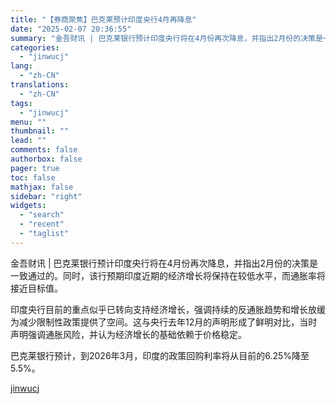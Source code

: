 ```yaml
---
title: "【券商聚焦】巴克莱预计印度央行4月再降息"
date: "2025-02-07 20:36:55"
summary: "金吾财讯 | 巴克莱银行预计印度央行将在4月份再次降息，并指出2月份的决策是一致通过的。同时，该行预..."
categories:
  - "jinwucj"
lang:
  - "zh-CN"
translations:
  - "zh-CN"
tags:
  - "jinwucj"
menu: ""
thumbnail: ""
lead: ""
comments: false
authorbox: false
pager: true
toc: false
mathjax: false
sidebar: "right"
widgets:
  - "search"
  - "recent"
  - "taglist"
---
```


金吾财讯 | 巴克莱银行预计印度央行将在4月份再次降息，并指出2月份的决策是一致通过的。同时，该行预期印度近期的经济增长将保持在较低水平，而通胀率将接近目标值。

印度央行目前的重点似乎已转向支持经济增长，强调持续的反通胀趋势和增长放缓为减少限制性政策提供了空间。这与央行去年12月的声明形成了鲜明对比，当时声明强调通胀风险，并认为经济增长的基础依赖于价格稳定。

巴克莱银行预计，到2026年3月，印度的政策回购利率将从目前的6.25%降至5.5%。

[jinwucj](https://sky.szfiu.com/info/hk/details/265653972)
